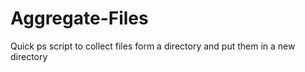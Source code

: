 # Aggregate-Files
Quick ps script to collect files form a directory and put them in a new directory
